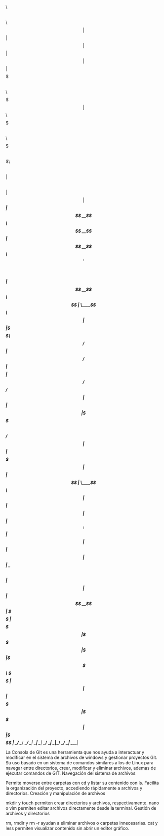 
$$\   $$\                                 $$\                                                                   $$\           
$$ |  $$ |                                $$ |                                                                  $$ |          
$$ |  $$ | $$$$$$$\  $$$$$$\         $$$$$$$ | $$$$$$\         $$$$$$$\  $$$$$$\  $$$$$$$\   $$$$$$$\  $$$$$$\  $$ | $$$$$$\  
$$ |  $$ |$$  _____|$$  __$$\       $$  __$$ |$$  __$$\       $$  _____|$$  __$$\ $$  __$$\ $$  _____|$$  __$$\ $$ | \____$$\ 
$$ |  $$ |\$$$$$$\  $$ /  $$ |      $$ /  $$ |$$$$$$$$ |      $$ /      $$ /  $$ |$$ |  $$ |\$$$$$$\  $$ /  $$ |$$ | $$$$$$$ |
$$ |  $$ | \____$$\ $$ |  $$ |      $$ |  $$ |$$   ____|      $$ |      $$ |  $$ |$$ |  $$ | \____$$\ $$ |  $$ |$$ |$$  __$$ |
\$$$$$$  |$$$$$$$  |\$$$$$$  |      \$$$$$$$ |\$$$$$$$\       \$$$$$$$\ \$$$$$$  |$$ |  $$ |$$$$$$$  |\$$$$$$  |$$ |\$$$$$$$ |
 \______/ \_______/  \______/        \_______| \_______|       \_______| \______/ \__|  \__|\_______/  \______/ \__| \_______|
                                                                                                                              
                                                                                                                              
                                                                                                                            

La Consola de GIt es una herramienta que nos ayuda a interactuar y modificar en el sistema de archivos de windows y gestionar proyectos Git. Su uso basado en un sistema de comandos similares a los de Linux para navegar entre directorios, crear, modificar y eliminar archivos, ademas de ejecutar comandos de GIT.
Navegación del sistema de archivos

Permite moverse entre carpetas con cd y listar su contenido con ls.
Facilita la organización del proyecto, accediendo rápidamente a archivos y directorios.
Creación y manipulación de archivos

mkdir y touch permiten crear directorios y archivos, respectivamente.
nano o vim permiten editar archivos directamente desde la terminal.
Gestión de archivos y directorios

rm, rmdir y rm -r ayudan a eliminar archivos o carpetas innecesarias.
cat y less permiten visualizar contenido sin abrir un editor gráfico.
